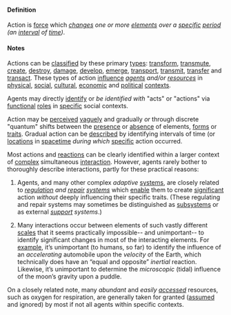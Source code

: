 #### Definition

Action is [force](https://github.com/gcassel/Modular-Organization-Terminology/blob/master/terms/force.md) which *[changes](https://github.com/gcassel/Modular-Organization-Terminology/blob/master/terms/change.md) one or more [elements](https://github.com/gcassel/Modular-Organization-Terminology/blob/master/terms/element.md) over a [specific](https://github.com/gcassel/Modular-Organization-Terminology/blob/master/terms/specific.md) [period](https://github.com/gcassel/Modular-Organization-Terminology/blob/master/terms/period.md) (an [interval](https://github.com/gcassel/Modular-Organization-Terminology/blob/master/terms/interval.md) of [time](https://github.com/gcassel/Modular-Organization-Terminology/blob/master/terms/time.md))*.

#### Notes 

Actions can be [classified](https://github.com/gcassel/Modular-Organization-Terminology/blob/master/terms/class.md) by these primary [types](https://github.com/gcassel/Modular-Organization-Terminology/blob/master/terms/type.md): [transform](https://github.com/gcassel/Modular-Organization-Terminology/blob/master/terms/transform.md), [transmute](https://github.com/gcassel/Modular-Organization-Terminology/blob/master/terms/transmute.md), [create](https://github.com/gcassel/Modular-Organization-Terminology/blob/master/terms/create.md), [destroy](https://github.com/gcassel/Modular-Organization-Terminology/blob/master/terms/destroy.md), [damage](https://github.com/gcassel/Modular-Organization-Terminology/blob/master/terms/damage.md), [develop](https://github.com/gcassel/Modular-Organization-Terminology/blob/master/terms/develop.md), [emerge](https://github.com/gcassel/Modular-Organization-Terminology/blob/master/terms/emerge.md), [transport](https://github.com/gcassel/Modular-Organization-Terminology/blob/master/terms/transport.md), [transmit](https://github.com/gcassel/Modular-Organization-Terminology/blob/master/terms/transmit.md), [transfer](https://github.com/gcassel/Modular-Organization-Terminology/blob/master/terms/transfer.md) and [transact](https://github.com/gcassel/Modular-Organization-Terminology/blob/master/terms/transaction.md).  These types of action [influence](https://github.com/gcassel/Modular-Organization-Terminology/blob/master/terms/influence.md) *[agents](https://github.com/gcassel/Modular-Organization-Terminology/blob/master/terms/agent.md) and/or [resources](https://github.com/gcassel/Modular-Organization-Terminology/blob/master/terms/resource.md)* in [physical](https://github.com/gcassel/Modular-Organization-Terminology/blob/master/terms/physical.md), [social](https://github.com/gcassel/Modular-Organization-Terminology/blob/master/terms/social.md), [cultural](https://github.com/gcassel/Modular-Organization-Terminology/blob/master/terms/culture.md), [economic](https://github.com/gcassel/Modular-Organization-Terminology/blob/master/terms/economy.md) and [political](https://github.com/gcassel/Modular-Organization-Terminology/blob/master/terms/politics.md) [contexts](https://github.com/gcassel/Modular-Organization-Terminology/blob/master/terms/context.md).   

Agents may directly [identify](https://github.com/gcassel/Modular-Organization-Terminology/blob/master/terms/identify.md) or *be identified with* "acts" or "actions" via [functional](https://github.com/gcassel/Modular-Organization-Terminology/blob/master/terms/function.md) [roles](https://github.com/gcassel/Modular-Organization-Terminology/blob/master/terms/role.md) in [specific](https://github.com/gcassel/Modular-Organization-Terminology/blob/master/terms/specific.md) social contexts.

Action may be [perceived](https://github.com/gcassel/Modular-Organization-Terminology/blob/master/terms/perceive.md) [vaguely](https://github.com/gcassel/Modular-Organization-Terminology/blob/master/terms/vague.md) and gradually *or* through discrete "quantum" shifts between the [presence](https://github.com/gcassel/Modular-Organization-Terminology/blob/master/terms/presence.md) or [absence](https://github.com/gcassel/Modular-Organization-Terminology/blob/master/terms/absence.md) of elements, [forms](https://github.com/gcassel/Modular-Organization-Terminology/blob/master/terms/form.md) or [traits](https://github.com/gcassel/Modular-Organization-Terminology/blob/master/terms/trait.md).  Gradual action can be [described](https://github.com/gcassel/Modular-Organization-Terminology/blob/master/terms/describe.md) by identifying intervals of time (or [locations](https://github.com/gcassel/Modular-Organization-Terminology/blob/master/terms/location.md) in [spacetime](https://github.com/gcassel/Modular-Organization-Terminology/blob/master/terms/spacetime.md) *during which* [specific](https://github.com/gcassel/Modular-Organization-Terminology/blob/master/terms/specific.md) action occurred. 

Most actions and [reactions](https://github.com/gcassel/Modular-Organization-Terminology/blob/master/terms/reaction.md) can be clearly identified within a larger context of [complex](https://github.com/gcassel/Modular-Organization-Terminology/blob/master/terms/complex.md) simultaneous [interaction](https://github.com/gcassel/Modular-Organization-Terminology/blob/master/terms/interaction.md).  However, agents rarely bother to thoroughly describe interactions, partly for these practical reasons:  

1. Agents, and many other complex *adaptive* [systems](https://github.com/gcassel/Modular-Organization-Terminology/blob/master/terms/system.md), are closely related to *[regulation](https://github.com/gcassel/Modular-Organization-Terminology/blob/master/terms/regulate.md) and [repair](https://github.com/gcassel/Modular-Organization-Terminology/blob/master/terms/repair.md) [systems](https://github.com/gcassel/Modular-Organization-Terminology/blob/master/terms/system.md)* which [enable](https://github.com/gcassel/Modular-Organization-Terminology/blob/master/terms/enable.md) them to create [significant](https://github.com/gcassel/Modular-Organization-Terminology/blob/master/terms/significance.md) action *without* deeply influencing their specific traits.  (These regulating and repair systems may sometimes be distinguished as [subsystems](https://github.com/gcassel/Modular-Organization-Terminology/blob/master/terms/subsystem.md) or as external *[support](https://github.com/gcassel/Modular-Organization-Terminology/blob/master/terms/support.md) systems*.)

2. Many interactions occur between elements of such vastly different [scales](https://github.com/gcassel/Modular-Organization-Terminology/blob/master/terms/scale.md) that it seems practically impossible-- and unimportant-- to identify significant changes in most of the interacting elements.  For [example](https://github.com/gcassel/Modular-Organization-Terminology/blob/master/terms/example.md), it’s unimportant (to humans, so far) to identify the influence of an *accelerating* automobile upon the *velocity* of the Earth, which technically does have an “equal and opposite” *inertial* reaction.  Likewise, it’s unimportant to determine the  *microscopic* (tidal) influence of the moon’s gravity upon a puddle.  

On a closely related note, many *abundant* and *easily [accessed](https://github.com/gcassel/Modular-Organization-Terminology/blob/master/terms/access.md)* resources, such as oxygen for respiration, are generally taken for granted ([assumed](https://github.com/gcassel/Modular-Organization-Terminology/blob/master/terms/assume.md) and ignored) by most if not all agents within specific contexts.
